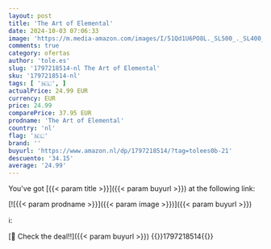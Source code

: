 ```yaml
---
layout: post
title: 'The Art of Elemental'
date: 2024-10-03 07:06:33
image: 'https://m.media-amazon.com/images/I/51Qd1U6PO8L._SL500_._SL400_.jpg'
comments: true
category: ofertas
author: 'tole.es'
slug: '1797218514-nl The Art of Elemental'
sku: '1797218514-nl'
tags: [ '🇳🇱', ]
actualPrice: 24.99 EUR
currency: EUR
price: 24.99
comparePrice: 37.95 EUR
prodname: 'The Art of Elemental'
country: 'nl'
flag: '🇳🇱'
brand: ''
buyurl: 'https://www.amazon.nl/dp/1797218514/?tag=tolees0b-21'
descuento: '34.15'
average: '24.99'
---
```


You've got [{{< param title >}}]({{< param buyurl >}}) at the following link:

[![{{< param prodname >}}]({{< param image >}})]({{< param buyurl >}})

ℹ️:


[🛒 Check the deal!!]({{< param buyurl >}})
{{<world>}}1797218514{{</world>}}
